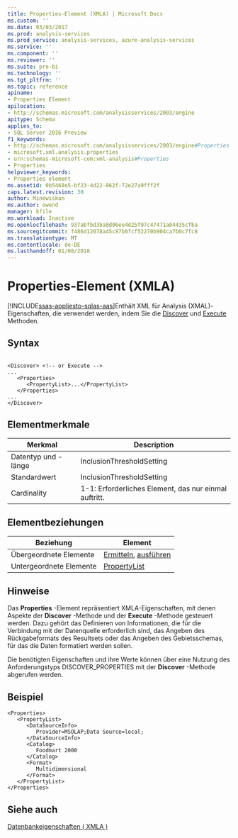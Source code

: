 ```yaml
---
title: Properties-Element (XMLA) | Microsoft Docs
ms.custom: ''
ms.date: 03/03/2017
ms.prod: analysis-services
ms.prod_service: analysis-services, azure-analysis-services
ms.service: ''
ms.component: ''
ms.reviewer: ''
ms.suite: pro-bi
ms.technology: ''
ms.tgt_pltfrm: ''
ms.topic: reference
apiname:
- Properties Element
apilocation:
- http://schemas.microsoft.com/analysisservices/2003/engine
apitype: Schema
applies_to:
- SQL Server 2016 Preview
f1_keywords:
- http://schemas.microsoft.com/analysisservices/2003/engine#Properties
- microsoft.xml.analysis.properties
- urn:schemas-microsoft-com:xml-analysis#Properties
- Properties
helpviewer_keywords:
- Properties element
ms.assetid: 0b5468e5-bf23-4d22-862f-72e27a9fff2f
caps.latest.revision: 30
author: Minewiskan
ms.author: owend
manager: kfile
ms.workload: Inactive
ms.openlocfilehash: 937abfbd3ba8d06ee4d25f97c47471a04435cfba
ms.sourcegitcommit: f486d12078a45c87b0fcf52270b904ca7b0c7fc8
ms.translationtype: MT
ms.contentlocale: de-DE
ms.lasthandoff: 01/08/2018
---
```

# <a name="properties-element-xmla"></a>Properties-Element (XMLA)
[!INCLUDE[ssas-appliesto-sqlas-aas](../../../includes/ssas-appliesto-sqlas-aas.md)]Enthält XML für Analysis (XMAL)-Eigenschaften, die verwendet werden, indem Sie die [Discover](../../../analysis-services/xmla/xml-elements-methods-discover.md) und [Execute](../../../analysis-services/xmla/xml-elements-methods-execute.md) Methoden.  
  
## <a name="syntax"></a>Syntax  
  
```  
  
<Discover> <!-- or Execute -->  
...  
   <Properties>  
      <PropertyList>...</PropertyList>  
   </Properties>  
...  
</Discover>  
```  
  
## <a name="element-characteristics"></a>Elementmerkmale  
  
|Merkmal|Description|  
|--------------------|-----------------|  
|Datentyp und -länge|InclusionThresholdSetting|  
|Standardwert|InclusionThresholdSetting|  
|Cardinality|1-1: Erforderliches Element, das nur einmal auftritt.|  
  
## <a name="element-relationships"></a>Elementbeziehungen  
  
|Beziehung|Element|  
|------------------|-------------|  
|Übergeordnete Elemente|[Ermitteln](../../../analysis-services/xmla/xml-elements-methods-discover.md), [ausführen](../../../analysis-services/xmla/xml-elements-methods-execute.md)|  
|Untergeordnete Elemente|[PropertyList](../../../analysis-services/xmla/xml-elements-properties/propertylist-element-xmla.md)|  
  
## <a name="remarks"></a>Hinweise  
 Das **Properties** -Element repräsentiert XMLA-Eigenschaften, mit denen Aspekte der **Discover** -Methode und der **Execute** -Methode gesteuert werden. Dazu gehört das Definieren von Informationen, die für die Verbindung mit der Datenquelle erforderlich sind, das Angeben des Rückgabeformats des Resultsets oder das Angeben des Gebietsschemas, für das die Daten formatiert werden sollen.  
  
 Die benötigten Eigenschaften und ihre Werte können über eine Nutzung des Anforderungstyps DISCOVER_PROPERTIES mit der **Discover** -Methode abgerufen werden.  
  
## <a name="example"></a>Beispiel  
  
```  
<Properties>  
   <PropertyList>  
      <DataSourceInfo>  
         Provider=MSOLAP;Data Source=local;  
      </DataSourceInfo>  
      <Catalog>  
         Foodmart 2000  
      </Catalog>  
      <Format>  
         Multidimensional  
      </Format>  
   </PropertyList>  
</Properties>  
```  
  
## <a name="see-also"></a>Siehe auch  
 [Datenbankeigenschaften &#40; XMLA &#41;](../../../analysis-services/xmla/xml-elements-properties/xml-elements-properties.md)  
  
  

